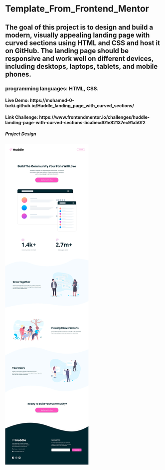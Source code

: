<h1>Template_From_Frontend_Mentor</h1>
<h2>The goal of this project is to design and build a modern, visually appealing landing page with curved sections using HTML and CSS and host it on GitHub. The landing page should be responsive and work well on different devices, including desktops, laptops, tablets, and mobile phones.</h2>
<h3>programming languages: HTML, CSS.</h3>
<h4>Live Demo: https://mohamed-0-turki.github.io/Huddle_landing_page_with_curved_sections/</h4>
<h4>Link Challenge: https://www.frontendmentor.io/challenges/huddle-landing-page-with-curved-sections-5ca5ecd01e82137ec91a50f2</h4>
<h5>Project Design</h5>
<img src="./design/desktop-design.jpg" alt="Icon Communities">
